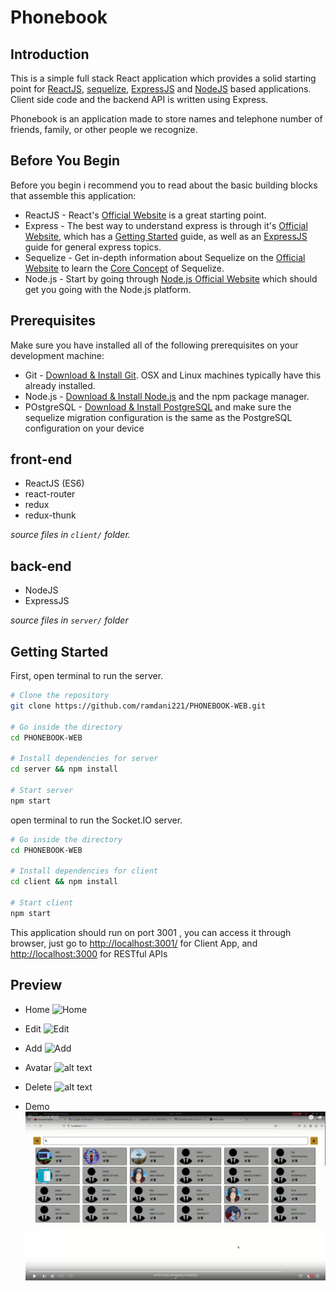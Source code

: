 # Phonebook

## Introduction

This is a simple full stack React application which provides a solid starting point for [ReactJS](https://reactjs.org/), [sequelize](https://sequelize.org/), [ExpressJS](https://expressjs.com/) and [NodeJS](https://nodejs.org/en/) based applications. Client side code and the backend API is written using Express.

Phonebook is an application made to store names and telephone number of friends, family, or other people we recognize.

## Before You Begin

Before you begin i recommend you to read about the basic building blocks that assemble this application:
* ReactJS - React's [Official Website](https://reactjs.org/) is a great starting point.
* Express - The best way to understand express is through it's [Official Website](https://expressjs.com/), which has a [Getting Started](https://expressjs.com/en/starter/installing.html) guide, as well as an [ExpressJS](https://expressjs.com/en/guide/routing.html) guide for general express topics.
* Sequelize - Get in-depth information about Sequelize on the [Official Website](https://sequelize.org/) to learn the [Core Concept](https://sequelize.org/docs/v6/category/core-concepts/) of Sequelize.
* Node.js - Start by going through [Node.js Official Website](https://nodejs.org/en/) which should get you going with the Node.js platform.

## Prerequisites

Make sure you have installed all of the following prerequisites on your development machine:
* Git - [Download & Install Git](https://git-scm.com/downloads). OSX and Linux machines typically have this already installed.
* Node.js - [Download & Install Node.js](https://nodejs.org/en/download/) and the npm package manager.
* POstgreSQL - [Download & Install PostgreSQL](https://www.postgresql.org/download/) and make sure the sequelize migration configuration is the same as the PostgreSQL configuration on your device

## front-end

 - ReactJS (ES6)
 - react-router 
 - redux
 - redux-thunk

*source files in `client/` folder.*
## back-end

 - NodeJS
 - ExpressJS

*source files in `server/` folder*

## Getting Started

First, open terminal to run the server.

```bash
# Clone the repository
git clone https://github.com/ramdani221/PHONEBOOK-WEB.git

# Go inside the directory
cd PHONEBOOK-WEB

# Install dependencies for server
cd server && npm install

# Start server
npm start
```

open terminal to run the Socket.IO server.

```bash
# Go inside the directory
cd PHONEBOOK-WEB

# Install dependencies for client
cd client && npm install

# Start client
npm start
```

This application should run on port 3001 , you can access it through browser, just go to [http://localhost:3001/](http://localhost:3001/) for Client App, and
[http://localhost:3000](http://localhost:3000) for RESTful APIs


## Preview

* Home
![Home](https://github.com/ramdani221/PHONEBOOK-WEB/blob/main/screenshots/photo1701620439(1).jpeg?raw=true)

* Edit
![Edit](https://github.com/ramdani221/PHONEBOOK-WEB/blob/main/screenshots/photo1701620439(3).jpeg?raw=true)

* Add
![Add](https://github.com/ramdani221/PHONEBOOK-WEB/blob/main/screenshots/photo1701620439(4).jpeg?raw=true)

* Avatar
![alt text](https://github.com/ramdani221/PHONEBOOK-WEB/blob/main/screenshots/photo1701620439.jpeg?raw=true)

* Delete
![alt text](https://github.com/ramdani221/PHONEBOOK-WEB/blob/main/screenshots/photo1701623318.jpeg?raw=true)

* Demo
[![Watch the video](https://github.com/ramdani221/PHONEBOOK-WEB/blob/main/screenshots/Demo.png?raw=true)](https://youtu.be/xQlM3NRfIGw)

